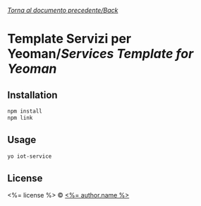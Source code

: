 [_Torna al documento precedente/Back_](https://github.com/niktekusho/IoTDashboard/)

# Template Servizi per Yeoman/_Services Template for Yeoman_

## Installation

```sh
npm install
npm link
```

## Usage

```sh
yo iot-service
```

## License

<%= license %> © [<%= author.name %>](<%= author.url %>)
